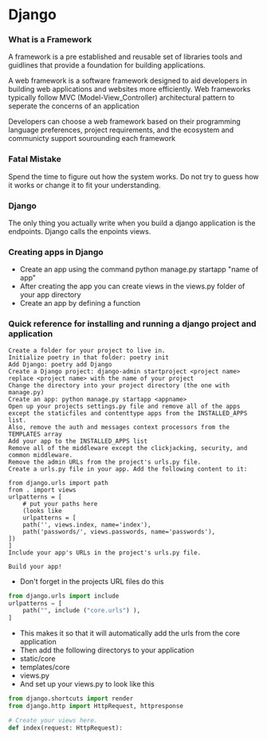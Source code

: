 # Django

### What is a Framework

A framework is a pre established and reusable set of libraries tools and guidlines that provide a foundation for building applications. 

A web framework is a software framework designed to aid developers in building web applications and websites more efficiently. Web frameworks typically follow MVC (Model-View_Controller) architectural pattern to seperate the concerns of an application

Developers can choose a web framework based on their programming language preferences, project requirements, and the ecosystem and communicty support sourounding each framework

### Fatal Mistake

Spend the time to figure out how the system works. Do not try to guess how it works or change it to fit your understanding. 

### Django

The only thing you actually write when you build a django application is the endpoints. Django calls the enpoints views.

### Creating apps in Django
* Create an app using the command python manage.py startapp "name of app"
* After creating the app you can create views in the views.py folder of your app directory
* Create an app by defining a function

### Quick reference for installing and running a django project and application

```
Create a folder for your project to live in.
Initialize poetry in that folder: poetry init
Add Django: poetry add Django
Create a Django project: django-admin startproject <project name> replace <project name> with the name of your project
Change the directory into your project directory (the one with manage.py)
Create an app: python manage.py startapp <appname>
Open up your projects settings.py file and remove all of the apps except the staticfiles and contenttype apps from the INSTALLED_APPS list.
Also, remove the auth and messages context processors from the TEMPLATES array
Add your app to the INSTALLED_APPS list
Remove all of the middleware except the clickjacking, security, and common middleware.
Remove the admin URLs from the project's urls.py file.
Create a urls.py file in your app. Add the following content to it:

from django.urls import path
from . import views
urlpatterns = [
    # put your paths here
    (looks like 
    urlpatterns = [
    path('', views.index, name='index'),
    path('passwords/', views.passwords, name='passwords'),
])
]
Include your app's URLs in the project's urls.py file.

Build your app! 

```
* Don't forget in the projects URL files do this
```python
from django.urls import include
urlpatterns = [
    path("", include ("core.urls") ),
]
```
* This makes it so that it will automatically add the urls from the core application
* Then add the following directorys to your application
* static/core
* templates/core
* views.py
* And set up your views.py to look like this
```python
from django.shortcuts import render
from django.http import HttpRequest, httpresponse

# Create your views here.
def index(request: HttpRequest):

```